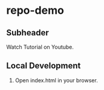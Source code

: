 # repo-demo

## Subheader 
Watch Tutorial on Youtube.
 
## Local Development 

1. Open index.html in your browser.
